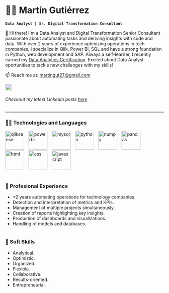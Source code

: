 # 👨‍💼 Martín Gutiérrez

**`Data Analyst | Sr. Digital Transformation Consultant`**

👋 Hi there! I'm a Data Analyst and Digital Transformation Senior Consultant passionate about automating tasks and deriving insights with code and data. With over 2 years of experience optimizing operations in tech companies, I specialize in Qlik, Power BI, SQL and have a strong foundation in Python, web development and SAP. Always a self-learner, I recently earned my [Data Analytics Certification](https://www.jupidigital.com/certificado/martin-gutierrez). Excited about Data Analyst oportunities to tackle new challenges with my skills!

📫 Reach me at: [martingut27@gmail.com](mailto:martingut27@gmail.com)

<p align="left">
  <a src="https://www.linkedin.com/in/martin-augusto-gutierrez/">
    <img alt="LinkedIn profile" title="Let's connect!" src="https://github.com/Tino27Gut/Tino27Gut/assets/95548866/f8d06d4d-0779-40d7-8653-6d3e121765eb" height="20px">
  </a>
</p>

###### Checkout my latest LinkedIn posts [here](https://www.linkedin.com/in/martin-augusto-gutierrez/recent-activity/all/)

---

### 👨‍💻 Technologies and Languages
<p>
  <img alignt="left" alt="qliksense" width=60px style="padding-right:10px;" src="https://github.com/Tino27Gut/Tino27Gut/assets/95548866/0baad322-49e6-422f-94cb-fb610a08dbb1"/>
  <img alignt="left" alt="powerbi" width=60px style="padding-right:10px;" src="https://github.com/Tino27Gut/Tino27Gut/assets/95548866/15de9809-5b0b-4d14-8fdc-f01c0406d1c8"/>
  <img alignt="left" alt="mysql" width=60px style="padding-right:10px;" src="https://cdn.jsdelivr.net/gh/devicons/devicon@latest/icons/mysql/mysql-original-wordmark.svg"/>
  <img alignt="left" alt="python" width=60px style="padding-right:10px;" src="https://cdn.jsdelivr.net/gh/devicons/devicon@latest/icons/python/python-original-wordmark.svg" />
  <img alignt="left" alt="numpy" width=60px style="padding-right:10px;" src="https://cdn.jsdelivr.net/gh/devicons/devicon@latest/icons/numpy/numpy-original.svg" />
  <img alignt="left" alt="pandas" width=60px style="padding-right:10px;" src="https://cdn.jsdelivr.net/gh/devicons/devicon@latest/icons/pandas/pandas-original-wordmark.svg" />
  <img alignt="left" alt="html" width=60px style="padding-right:10px;" src="https://cdn.jsdelivr.net/gh/devicons/devicon@latest/icons/html5/html5-original.svg" />
  <img alignt="left" alt="css" width=60px style="padding-right:10px;" src="https://cdn.jsdelivr.net/gh/devicons/devicon@latest/icons/css3/css3-original.svg" />
  <img alignt="left" alt="javascript" width=60px style="padding-right:10px;" src="https://cdn.jsdelivr.net/gh/devicons/devicon@latest/icons/javascript/javascript-original.svg" />
</p>

#

### 💼 Profesional Experience
- +2 years automating operations for technology companies.
- Detection and interpretation of metrics and KPIs.
- Management of multiple projects simultaneously.
- Creation of reports highlighting key insights.
- Production of dashboards and visualizations.
- Handling of models and databases.

#

### 🤝 Soft Skills
- Analytical.
- Optimistic.
- Organized.
- Flexible.
- Collaborative.
- Results-oriented.
- Entrepreneurial.


<!--
**Tino27Gut/Tino27Gut** is a ✨ _special_ ✨ repository because its `README.md` (this file) appears on your GitHub profile.

Here are some ideas to get you started:

- 🔭 I’m currently working on ...
- 🌱 I’m currently learning ...
- 👯 I’m looking to collaborate on ...
- 🤔 I’m looking for help with ...
- 💬 Ask me about ...
- 📫 How to reach me: ...
- 😄 Pronouns: ...
- ⚡ Fun fact: ...
-->
